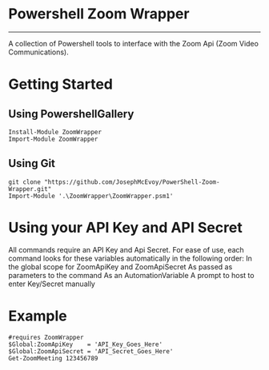 # Powershell Zoom Wrapper #
- - - - 
A collection of Powershell tools to interface with the Zoom Api (Zoom Video Communications). 

# Getting Started #
## Using PowershellGallery ##
```
Install-Module ZoomWrapper
Import-Module ZoomWrapper
```

## Using Git ##
```
git clone "https://github.com/JosephMcEvoy/PowerShell-Zoom-Wrapper.git"
Import-Module '.\ZoomWrapper\ZoomWrapper.psm1'
```

# Using your API Key and API Secret #
All commands require an API Key and Api Secret. For ease of use, each command looks for these variables
automatically in the following order:
    In the global scope for ZoomApiKey and ZoomApiSecret 
    As passed as parameters to the command
    As an AutomationVariable
    A prompt to host to enter Key/Secret manually

# Example #
```
#requires ZoomWrapper
$Global:ZoomApiKey    = 'API_Key_Goes_Here'  
$Global:ZoomApiSecret = 'API_Secret_Goes_Here'  
Get-ZoomMeeting 123456789
```
